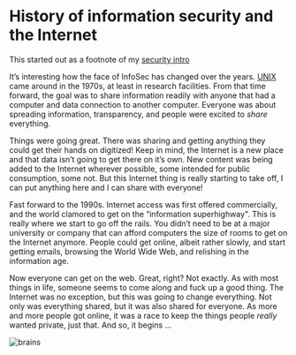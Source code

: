 # History of information security and the Internet

This started out as a footnote of my [security intro](../security)

It’s interesting how the face of InfoSec has changed over the years.  [UNIX](../unix) came around in the 1970s, at least in research facilities.  From that time forward, the goal was to share information readily with anyone that had a computer and data connection to another computer.  Everyone was about spreading information, transparency, and people were excited to *share* everything.  

Things were going great.  There was sharing and getting anything they could get their hands on digitized!  Keep in mind, the Internet is a new place and that data isn’t going to get there on it’s own.  New content was being added to the Internet wherever possible, some intended for public consumption, some not.  But this Internet thing is really starting to take off, I can put anything here and I can share with everyone!  

Fast forward to the 1990s.  Internet access was first offered commercially, and the world clamored to get on the “information superhighway".  This is really where we start to go off the rails.  You didn’t need to be at a major university or company that can afford computers the size of rooms to get on the Internet anymore.  People could get online, albeit rather slowly, and start getting emails, browsing the World Wide Web, and relishing in the information age.

Now everyone can get on the web.  Great, right?  Not exactly.  As with most things in life, someone seems to come along and fuck up a good thing.  The Internet was no exception, but this was going to change everything.  Not only was everything shared, but it was also shared for everyone.  As more and more people got online, it was a race to keep the things people *really* wanted private, just that.  And so, it begins ...

![brains](<../../.gitbook/assets/brains.png>)
